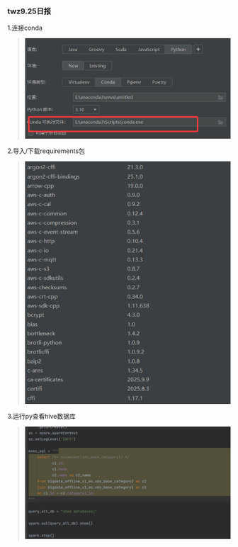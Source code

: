 ### twz9.25日报

1.连接conda
>![img_11.png](img_11.png)

2.导入/下载requirements包
>![img_12.png](img_12.png)

3.运行py查看hive数据库
>![img_13.png](img_13.png)